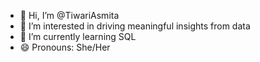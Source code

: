 - 👋 Hi, I’m @TiwariAsmita
- 👀 I’m interested in driving meaningful insights from data
- 🌱 I’m currently learning SQL
- 😄 Pronouns: She/Her


<!---
TiwariAsmita/TiwariAsmita is a ✨ special ✨ repository because its `README.md` (this file) appears on your GitHub profile.
You can click the Preview link to take a look at your changes.
--->
